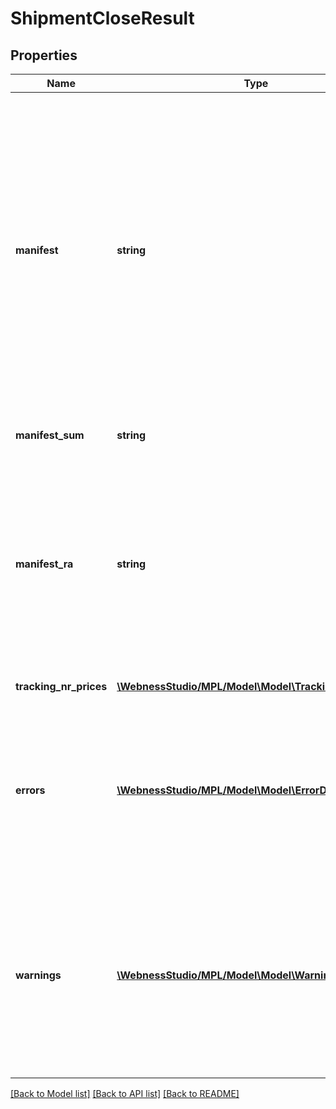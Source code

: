 # ShipmentCloseResult

## Properties
Name | Type | Description | Notes
------------ | ------------- | ------------- | -------------
**manifest** | **string** | A generált szállítólevelek (a csomagok fizikai átvételekor használt papír alapú elismervény, amin kézzel lehet rögzíteni az átadott/átvett csomagok listáját).\\  Elektronikus feladójegyzékenként (efj) egy-egy készül belőle.\\   /   Generated delivery notes (a paper-based receipt used for the physical receipt of parcels, on which the list of parcels delivered/accepted can be recorded manually).\\  One electronic posting list(efj) is made of it. | [optional] 
**manifest_sum** | **string** | Feladójegyzék pdf formátumban   /   Posting list in PDF format | [optional] 
**manifest_ra** | **string** | Raklapos feladójegyzék pdf formátumban. Csak raklapos küldemény feladás esetén értelmezett, akkor kötelező kinyomtatni és a futárnak átadni.   /   Posting list for pallet in PDF format. Interpreted only when dispatching a pallet mail item, then it must be printed and handed over to the courier. | [optional] 
**tracking_nr_prices** | [**\WebnessStudio/MPL/Model\Model\TrackingNrPrice[]**](TrackingNrPrice.md) | Szállítmány feladási díjak   /   Consignment postage fees | [optional] 
**errors** | [**\WebnessStudio/MPL/Model\Model\ErrorDescriptor[]**](ErrorDescriptor.md) | A kérés végrehajtása során észlelt hibák. Amennyiben van hibalista, úgy az adott kérés sikertelenül zárult.   /   Errors detected during request execution. If there is an error list, the request was unsuccessful. | [optional] 
**warnings** | [**\WebnessStudio/MPL/Model\Model\WarningDescriptor[]**](WarningDescriptor.md) | A kérés végrehajtása során észlelt hiányosságok. Amennyiben a lista tartalmaz elemet, úgy az adott kérés sikeresen zárult.   /   Deficiencies detected during the execution of the request. If the list contains an item, the request was completed successfully. | [optional] 

[[Back to Model list]](../../README.md#documentation-for-models) [[Back to API list]](../../README.md#documentation-for-api-endpoints) [[Back to README]](../../README.md)

